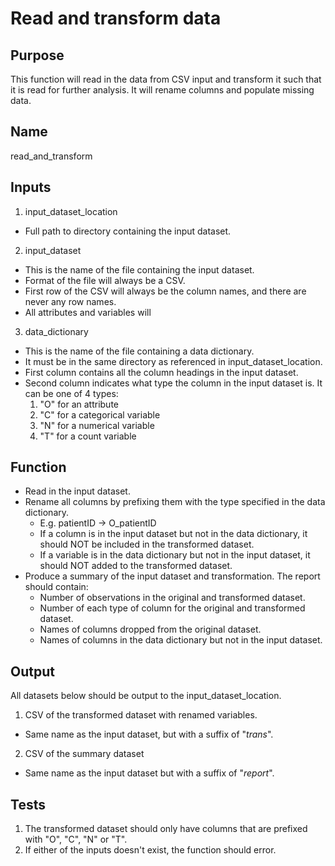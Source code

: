 # Read and transform data

## Purpose
This function will read in the data from CSV input and transform it such that it is read for further analysis. It will rename columns and populate missing data.

## Name
read_and_transform

## Inputs
1. input_dataset_location
  * Full path to directory containing the input dataset.
2. input_dataset
  * This is the name of the file containing the input dataset.
  * Format of the file will always be a CSV.  
  * First row of the CSV will always be the column names, and there are never any row names.
  * All attributes and variables will
3. data_dictionary
  * This is the name of the file containing a data dictionary.
  * It must be in the same directory as referenced in input_dataset_location.
  * First column contains all the column headings in the input dataset.
  * Second column indicates what type the column in the input dataset is. It can be one of 4 types:
    1. "O" for an attribute
    2. "C" for a categorical variable
    3. "N" for a numerical variable
    4. "T" for a count variable

## Function
* Read in the input dataset.
* Rename all columns by prefixing them with the type specified in the data dictionary.
  * E.g. patientID -> O_patientID
  * If a column is in the input dataset but not in the data dictionary, it should NOT be included in the transformed dataset.
  * If a variable is in the data dictionary but not in the input dataset, it should NOT added to the transformed dataset.
* Produce a summary of the input dataset and transformation. The report should contain:
  * Number of observations in the original and transformed dataset.
  * Number of each type of column for the original and transformed dataset.
  * Names of columns dropped from the original dataset.
  * Names of columns in the data dictionary but not in the input dataset.

## Output
All datasets below should be output to the input_dataset_location.
1. CSV of the transformed dataset with renamed variables.
  * Same name as the input dataset, but with a suffix of "_trans_".
2. CSV of the summary dataset
  * Same name as the input dataset but with a suffix of "_report_".

## Tests
1. The transformed dataset should only have columns that are prefixed with "O", "C", "N" or "T".
2. If either of the inputs doesn't exist, the function should error.
